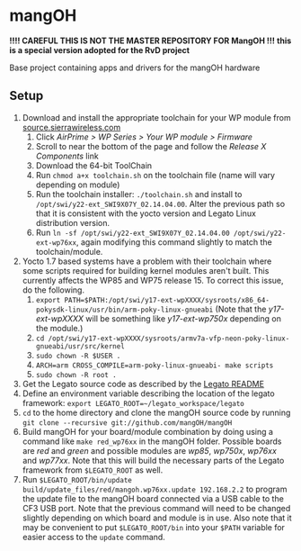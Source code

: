 # mangOH

**!!!! CAREFUL THIS IS NOT THE MASTER REPOSITORY FOR MangOH !!!**
**this is a special version adopted for the RvD project**


Base project containing apps and drivers for the mangOH hardware

## Setup

1. Download and install the appropriate toolchain for your WP module from
   [source.sierrawireless.com](https://source.sierrawireless.com)
    1. Click *AirPrime > WP Series > Your WP module > Firmware*
    1. Scroll to near the bottom of the page and follow the *Release X Components* link
    1. Download the 64-bit ToolChain
    1. Run `chmod a+x toolchain.sh` on the toolchain file (name will vary depending on module)
    1. Run the toolchain installer: `./toolchain.sh` and install to
       `/opt/swi/y22-ext_SWI9X07Y_02.14.04.00`. Alter the previous path so that it is consistent
       with the yocto version and Legato Linux distribution version.
    1. Run `ln -sf /opt/swi/y22-ext_SWI9X07Y_02.14.04.00 /opt/swi/y22-ext-wp76xx`, again modifying
       this command slightly to match the toolchain/module.
1. Yocto 1.7 based systems have a problem with their toolchain where some scripts required for
   building kernel modules aren't built. This currently affects the WP85 and WP75 release 15. To
   correct this issue, do the following.
    1. `export PATH=$PATH:/opt/swi/y17-ext-wpXXXX/sysroots/x86_64-pokysdk-linux/usr/bin/arm-poky-linux-gnueabi`
       (Note that the *y17-ext-wpXXXX* will be something like *y17-ext-wp750x* depending on the
       module.)
    1. `cd /opt/swi/y17-ext-wpXXXX/sysroots/armv7a-vfp-neon-poky-linux-gnueabi/usr/src/kernel`
    1. `sudo chown -R $USER .`
    1. `ARCH=arm CROSS_COMPILE=arm-poky-linux-gnueabi- make scripts`
    1. `sudo chown -R root .`
1. Get the Legato source code as described by the [Legato
   README](https://github.com/legatoproject/legato-af/blob/master/README.md)
1. Define an environment variable describing the location of the legato framework:
   `export LEGATO_ROOT=~/legato_workspace/legato`
1. `cd` to the home directory and clone the mangOH source code by running
   `git clone --recursive git://github.com/mangOH/mangOH`
1. Build mangOH for your board/module combination by doing using a command like `make red_wp76xx` in
   the mangOH folder. Possible boards are *red* and *green* and possible modules are *wp85*,
   *wp750x*, *wp76xx* and *wp77xx*. Note that this will build the necessary parts of the Legato
   framework from `$LEGATO_ROOT` as well.
1. Run `$LEGATO_ROOT/bin/update build/update_files/red/mangoh.wp76xx.update 192.168.2.2` to program
   the update file to the mangOH board connected via a USB cable to the CF3 USB port. Note that the
   previous command will need to be changed slightly depending on which board and module is in use.
   Also note that it may be convenient to put `$LEGATO_ROOT/bin` into your `$PATH` variable for
   easier access to the `update` command.
